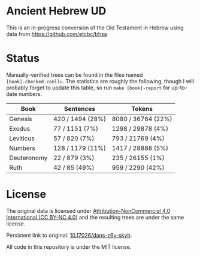# Ancient Hebrew UD

This is an in-progress conversion of the Old Testament in Hebrew using data from https://github.com/etcbc/bhsa

# Status

Manually-verified trees can be found in the files named `[book].checked.conllu`. The statistics are roughly the following, though I will probably forget to update this table, so run `make [book]-report` for up-to-date numbers.

| Book | Sentences | Tokens |
|---|---|---|
| Genesis | 420 / 1494 (28%) | 8080 / 36764 (22%) |
| Exodus | 77 / 1151 (7%) | 1298 / 29878 (4%) |
| Leviticus | 57 / 820 (7%) | 793 / 21769 (4%) |
| Numbers | 128 / 1179 (11%) | 1417 / 28888 (5%) |
| Deuteronomy | 22 / 879 (3%) | 235 / 26155 (1%) |
| Ruth | 42 / 85 (49%) | 959 / 2290 (42%) |

# License

The original data is licensed under [Attribution-NonCommercial 4.0 International (CC BY-NC 4.0)](https://creativecommons.org/licenses/by-nc/4.0/) and the resulting trees are under the same license.

Persistent link to original: [10.17026/dans-z6y-skyh](http://dx.doi.org/10.17026%2Fdans-z6y-skyh).

All code in this repository is under the MIT license.